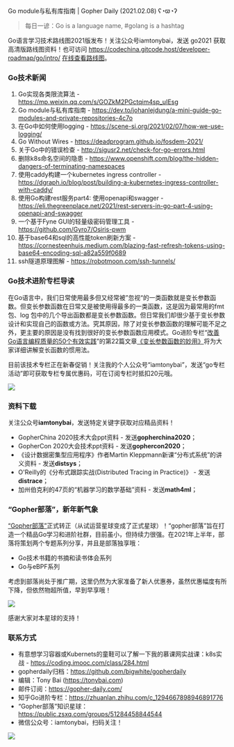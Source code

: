 Go module与私有库指南 | Gopher Daily (2021.02.08) ʕ◔ϖ◔ʔ

>每日一谚：Go is a language name, #golang is a hashtag

Go语言学习技术路线图2021版发布！关注公众号iamtonybai，发送 go2021 获取高清版路线图资料！也可访问 https://codechina.gitcode.host/developer-roadmap/go/intro/ [在线查看路线图](https://codechina.gitcode.host/developer-roadmap/go/intro/)。

### Go技术新闻

1. Go实现各类限流算法 - https://mp.weixin.qq.com/s/GOZkM2PGctqim4sp_uIEsg
2. Go module与私有库指南 - https://dev.to/johanlejdung/a-mini-guide-go-modules-and-private-repositories-4c7o
3. 在Go中如何使用logging - https://scene-si.org/2021/02/07/how-we-use-logging/
4. Go Without Wires - https://deadprogram.github.io/fosdem-2021/
5. 关于Go中的错误检查 - http://sigusr2.net/check-for-go-errors.html
6. 删除k8s命名空间的隐患 - https://www.openshift.com/blog/the-hidden-dangers-of-terminating-namespaces
7. 使用caddy构建一个kubernetes ingress controller - https://dgraph.io/blog/post/building-a-kubernetes-ingress-controller-with-caddy/
8. 使用Go构建rest服务part4: 使用openapi和swagger - https://eli.thegreenplace.net/2021/rest-servers-in-go-part-4-using-openapi-and-swagger
9. 一个基于Fyne GUI的轻量级密码管理工具 - https://github.com/Gyro7/Osiris-pwm
10. 基于base64和sql的高性能token刷新方案 - https://cornesteenhuis.medium.com/blazing-fast-refresh-tokens-using-base64-encoding-sql-a82a559f0689
11. ssh隧道原理图解 - https://robotmoon.com/ssh-tunnels/


### Go技术进阶专栏导读


在Go语言中，我们日常使用最多但又经常被”忽视“的一类函数就是变长参数函数。但变长参数函数在日常又是被使用得最多的一类函数，这是因为最常用的fmt包、log 包中的几个导出函数都是变长参数函数。但日常我们却很少基于变长参数设计和实现自己的函数或方法。究其原因，除了对变长参数函数的理解可能不足之外，更主要的原因是没有找到很好的变长参数函数应用模式。Go进阶专栏“[改善Go语⾔编程质量的50个有效实践](https://mp.weixin.qq.com/s/RThCEQOdytQxwrMP7XRTRw)”的第22篇文章[《变长参数函数的妙用》](https://www.imooc.com/read/87/article/2424)将为大家详细讲解变长函数的惯用法。

目前该技术专栏正在新春促销！关注我的个人公众号“iamtonybai”，发送“go专栏活动”即可获取专栏专属优惠码，可在订阅专栏时抵扣20元哦。

![](http://image.tonybai.com/img/202011/go-column-pgo-with-qr-and-text.png)


### 资料下载

关注公众号**iamtonybai**，发送特定关键字获取对应精品资料！

* GopherChina 2020技术大会ppt资料 - 发送**gopherchina2020**；
* GopherCon 2020大会技术ppt资料 - 发送**gophercon2020**；
* 《设计数据密集型应用程序》作者Martin Kleppmann新课“分布式系统”的讲义资料 - 发送**distsys**；
* O'Reilly的《分布式跟踪实战(Distributed Tracing in Practice)》 - 发送**distrace**；
* 加州伯克利的47页的“机器学习的数学基础”资料 - 发送**math4ml**；

### “Gopher部落”，新年新气象

[“Gopher部落”](https://mp.weixin.qq.com/s/jUqAL7hf2GmMun64BJufEA)正式转正（从试运营星球变成了正式星球）！“gopher部落”旨在打造一个精品Go学习和进阶社群，目前虽小，但持续力很强。在2021年上半年，部落将策划两个专题系列分享，并且是部落独享哦：

* Go技术书籍的书摘和读书体会系列
* Go与eBPF系列

考虑到部落尚处于推广期，这里仍然为大家准备了新人优惠券，虽然优惠幅度有所下降，但依然物超所值，早到早享哦！

![](http://image.tonybai.com/img/202011/gopher-tribe-zsxq.png)

感谢大家对本星球的支持！

### 联系方式

* 有意想学习容器或Kubernets的童鞋可以了解一下我的慕课网实战课：k8s实战 - https://coding.imooc.com/class/284.html
* gopherdaily归档：https://github.com/bigwhite/gopherdaily
* 编辑：Tony Bai (https://tonybai.com)
* 邮件订阅：https://gopher-daily.com/
* 知乎Go进阶专栏：https://zhuanlan.zhihu.com/c_1294667898946891776
* “Gopher部落”知识星球：https://public.zsxq.com/groups/51284458844544
* 微信公众号：iamtonybai，扫码关注！

![](http://image.tonybai.com/img/202011/qrcode_for_iamtonybai.jpg)
